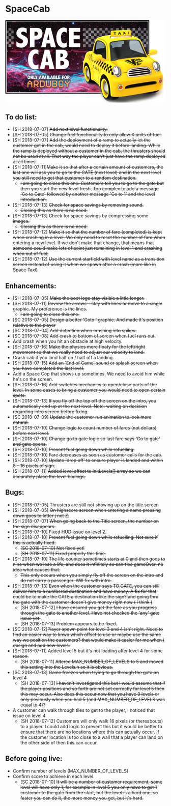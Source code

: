 # SpaceCab
![Screenshot](/Assets/SpaceCabBanner.png)

## To do list:

- [SH 2018-07-07] ~~Add next level functionality.~~
- [SH 2018-07-05] ~~Change fuel functionality to only allow X units of fuel.~~
- [SH 2018-07-07] ~~Add the deployment of a ramp to actually let the customer get in the cab, would need to deploy it before landing. While the ramp is deployed without a customer in the cab, the thrusters should not be used at all. That way the player can't just have the ramp deployed at all times.~~
- [SH 2018-07-11]~~Make it so that after a certain amount of customers, the last one will ask you to go to the GATE (next level) and in the next level you still need to get that customer to a random destination.~~ 
  - ~~I am going to close this one.  Customers tell you to go to the gate but then you start the new level fresh.  Too complex to add a message 'Go to Gate' followed by another message 'Go to 1' and the level introduction.~~
- [SH 2018-07-13] ~~Check for space savings by removing sound.~~
  - ~~Closing this as there is no need.~~
- [SH 2018-07-13] ~~Check for space savings by compressing some images.~~
  - ~~Closing this as there is no need.~~
- [SH 2018-07-12] ~~Make it so that the number of fare (completed) is kept when crashing in a level. We only need to reset the number of fare when entering a new level. If we don't make that change, that means that someone could make lots of point just remaining in level 1 and crashing when out of fuel.~~
- [SH 2018-07-12] ~~Use the current starfield with level name as a transition screen instead of using it when we spawn after a crash (more like in Space Taxi)~~



## Enhancements:

- [SH 2018-07-05] ~~Make the boot logo stay visible a little longer.~~
- [SH 2018-07-11] ~~Review the arrows – stay with lines or move to a single graphic.  My preference is the lines.~~ 
  - ~~I am going to close this one.~~
- [SC 2018-07-05] ~~Design a better ‘Goto ‘ graphic. And made it's position relative to the player~~
- [SC 2018-07-04] ~~Add detection when crashing into spikes.~~
- [SC 2018-07-08] ~~Add crash to bottom of screen when fuel runs out.~~
- Add crash when you hit an obstacle at high velocity.
- [SH 2018-07-16] ~~Make the physics more floaty for the left/right movement so that we really need to adjust our velocity to land.~~
- Crash cab if you land half on / half off a landing.
- [SH 2018-07-15] ~~Add an 'End of Game' sound or splash screen when you have completed the last level.~~
- Add a Space Cop that shows up sometimes. We need to avoid him while he's on the screen.
- [SH 2018-07-16] ~~Add switches mechanics to open/close parts of the level. In some cases to bring a customer you would need to open certain spots.~~
- [SH 2018-07-13] ~~If you fly off the top off the screen on the intro, you automatically end up at the next level. Note: waiting on decision regarding intro screen before fixing.~~
- [SC 2018-07-09] ~~Update the customer run animation to look more natural.~~
- [SH 2018-07-10] ~~Change logic to count number of fares (not dollars) before next level.~~
- [SH 2018-07-10] ~~Change go to gate logic so last fare says 'Go to gate' and gate opens.~~
- [SH 2018-07-10] ~~Prevent fuel going down while refuelling.~~
- [SH 2018-07-10] ~~Fare decreases as soon as customer calls for the cab.~~
- [SH 2018-07-10] ~~Update 'drop off' to ensure player is landed and within 8 - 16 pixels of sign.~~
- [SH 2018-07-11] ~~Added level offset to initLevels[] array so we can accurately place the level hadings.~~


## Bugs:

- [SH 2018-07-05] ~~Thrusters are still not showing up on the title screen~~
- [SH 2018-07-05] ~~On highscore screen when entering a name pressing down goes to letter j not Z.~~
- [SH 2018-07-07] ~~When going back to the Title screen, the number on the sign disappears.~~
- [SH 2018-07-10] ~~Fixed HUD issue on level 2.~~
- [SH 2018-07-10] ~~Prevent fuel going down while refuelling.  Not sure if this is actually fixed.~~ 
  - ~~[SC 2018-07-10] Not fixed yet!~~
  - ~~[SH 2018-07-11] Fixed properly this time.~~
- [SH 2018-07-10] ~~The life counter sometimes starts at 0 and then goes to nine when we lose a life, and does it infinitely so can't be gameOver, no idea what causes that.~~
  - ~~This only occurs when you simply fly off the screen on the intro and do not carry a passenger.  Will fix with intro.~~
- [SH 2018-07-13] ~~Even when the customer says TO GATE, you can still deliver him to a numbered destination and have money. A fix for that could be to make the GATE a destination like the sign? and going thru the gate with the customer doesn't give money right now ( i think )~~
  - [SH 2018-07-12] ~~I have ensured you get the fare as you progress through the gate to another level.  Have not checked the 'any' gate issue yet.~~
  - [SH 2018-07-13] ~~Problem appears to be fixed.~~
- [SC 2018-07-12]~~Player spawn point for level 3 and 4 isn't right. Need to find an easier way to knwo which offset to use or maybe use the same way we position the customers? that would make it easier for me when i design and add new levels.~~
- [SH 2018-07-11] ~~Added level 5 but it's not loading after level 4 for some reason.~~  
  - [SH 2018-07-11] ~~Altered MAX_NUMBER_OF_LEVELS to 5 and moved this setting into the Levels.h so it is obvious.~~
- [SC 2018-07-13] ~~Game freezes when trying to go through the gate on level 4~~
  - [SH 2018-07-13] ~~I haven't investigated this but I would assume that if the player positions and so forth are not set correctly for level 5 then this may occur.  Also does this occur now that you have 9 levels or only peviously when you had 5 (and MAX_NUMBER_OF_LEVELS was equal to 4)?~~
- A customer can walk through tiles to get to the player, i noticed that issue on level 4
  - [SH 2018-07-12] Customers will only walk 16 pixels (or thereabouts) to a player.  I could add logic to prevent this but it would be better to ensure that there are no locations where this can actually occur.  If the customer location is too close to a wall that a player can land on the other side of then this can occur.
 


## Before going live:

- Confirm number of levels (MAX_NUMBER_OF_LEVELS)
- Confirm score to achieve in each level. 
  - [SC 2018-07-10] ~~It will be a number of customer requirement, some level will have only 1, for exemple in level 5 you only have to get 1 customer to the gate from the start, but the level is a hard one, so faster you can do it, the more money you get, but it's hard.~~
